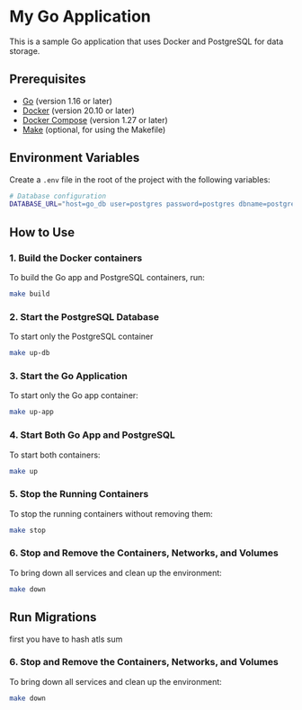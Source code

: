 # My Go Application

This is a sample Go application that uses Docker and PostgreSQL for data storage.

## Prerequisites

- [Go](https://golang.org/doc/install) (version 1.16 or later)
- [Docker](https://docs.docker.com/get-docker/) (version 20.10 or later)
- [Docker Compose](https://docs.docker.com/compose/install/) (version 1.27 or later)
- [Make](https://www.gnu.org/software/make/) (optional, for using the Makefile)

## Environment Variables

Create a `.env` file in the root of the project with the following variables:

``` bash
# Database configuration
DATABASE_URL="host=go_db user=postgres password=postgres dbname=postgres sslmode=disable"
```

## How to Use

### 1. Build the Docker containers

To build the Go app and PostgreSQL containers, run:

```bash
make build
```
### 2. Start the PostgreSQL Database
To start only the PostgreSQL container
```bash
make up-db
```
### 3. Start the Go Application
To start only the Go app container:
```bash
make up-app
```
### 4. Start Both Go App and PostgreSQL
To start both containers:
```bash
make up
```
### 5. Stop the Running Containers
To stop the running containers without removing them: 
```bash
make stop
```
### 6. Stop and Remove the Containers, Networks, and Volumes
To bring down all services and clean up the environment: 
```bash
make down
```

## Run Migrations 
first you have to hash atls sum 
### 6. Stop and Remove the Containers, Networks, and Volumes
To bring down all services and clean up the environment: 
```bash
make down
```

